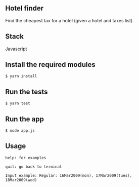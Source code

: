 ## Hotel finder

Find the cheapest tax for a hotel (given a hotel and taxes list).

## Stack

Javascript

## Install the required modules

```
$ yarn install
```

## Run the tests

```
$ yarn test
```

## Run the app

```
$ node app.js
```

## Usage

```
help: for examples
```

```
quit: go back to terminal
```

```
Input example: Regular: 16Mar2009(mon), 17Mar2009(tues), 18Mar2009(wed)
```
